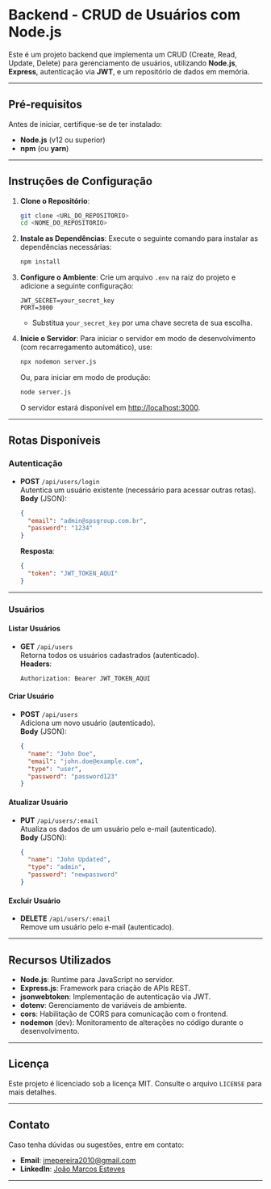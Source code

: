 
# Backend - CRUD de Usuários com Node.js

Este é um projeto backend que implementa um CRUD (Create, Read, Update, Delete) para gerenciamento de usuários, utilizando **Node.js**, **Express**, autenticação via **JWT**, e um repositório de dados em memória.

---

## **Pré-requisitos**

Antes de iniciar, certifique-se de ter instalado:

- **Node.js** (v12 ou superior)
- **npm** (ou **yarn**)

---

## **Instruções de Configuração**

1. **Clone o Repositório**:
   ```bash
   git clone <URL_DO_REPOSITORIO>
   cd <NOME_DO_REPOSITORIO>
   ```

2. **Instale as Dependências**:
   Execute o seguinte comando para instalar as dependências necessárias:
   ```bash
   npm install
   ```

3. **Configure o Ambiente**:
   Crie um arquivo `.env` na raiz do projeto e adicione a seguinte configuração:
   ```env
   JWT_SECRET=your_secret_key
   PORT=3000
   ```
   - Substitua `your_secret_key` por uma chave secreta de sua escolha.

4. **Inicie o Servidor**:
   Para iniciar o servidor em modo de desenvolvimento (com recarregamento automático), use:
   ```bash
   npx nodemon server.js
   ```
   Ou, para iniciar em modo de produção:
   ```bash
   node server.js
   ```

   O servidor estará disponível em [http://localhost:3000](http://localhost:3000).

---

## **Rotas Disponíveis**

### **Autenticação**
- **POST** `/api/users/login`  
  Autentica um usuário existente (necessário para acessar outras rotas).  
  **Body** (JSON):
  ```json
  {
    "email": "admin@spsgroup.com.br",
    "password": "1234"
  }
  ```
  **Resposta**:
  ```json
  {
    "token": "JWT_TOKEN_AQUI"
  }
  ```

---

### **Usuários**

#### **Listar Usuários**
- **GET** `/api/users`  
  Retorna todos os usuários cadastrados (autenticado).  
  **Headers**:
  ```
  Authorization: Bearer JWT_TOKEN_AQUI
  ```

#### **Criar Usuário**
- **POST** `/api/users`  
  Adiciona um novo usuário (autenticado).  
  **Body** (JSON):
  ```json
  {
    "name": "John Doe",
    "email": "john.doe@example.com",
    "type": "user",
    "password": "password123"
  }
  ```

#### **Atualizar Usuário**
- **PUT** `/api/users/:email`  
  Atualiza os dados de um usuário pelo e-mail (autenticado).  
  **Body** (JSON):
  ```json
  {
    "name": "John Updated",
    "type": "admin",
    "password": "newpassword"
  }
  ```

#### **Excluir Usuário**
- **DELETE** `/api/users/:email`  
  Remove um usuário pelo e-mail (autenticado).

---

## **Recursos Utilizados**
- **Node.js**: Runtime para JavaScript no servidor.
- **Express.js**: Framework para criação de APIs REST.
- **jsonwebtoken**: Implementação de autenticação via JWT.
- **dotenv**: Gerenciamento de variáveis de ambiente.
- **cors**: Habilitação de CORS para comunicação com o frontend.
- **nodemon** (dev): Monitoramento de alterações no código durante o desenvolvimento.

---

## **Licença**
Este projeto é licenciado sob a licença MIT. Consulte o arquivo `LICENSE` para mais detalhes.

---

## **Contato**
Caso tenha dúvidas ou sugestões, entre em contato:
- **Email**: jmepereira2010@gmail.com
- **LinkedIn**: [João Marcos Esteves](https://www.linkedin.com/in/joao-marcos-esteves-pereira-a5b2b317a/)

---


